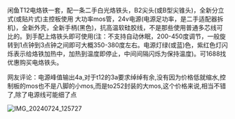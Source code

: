  闲鱼T12电烙铁一套，配一条二手白光烙铁头，B2尖头(或B型尖锥头)，全新分立式(或贴片式)主控板使用 大功率mos管，24v电源(电源足功率，是二手适配器拆机)，全新外壳，全新手柄(黑色)，抗高温软硅胶线，不是那些使用普通多芯线可比的。到手配上烙铁头即可使用(注：不支持自动休眠，200-450度调节，一般旋转到1点钟到3点钟之间即可大概350-380度左右。电源灯绿(或蓝)色，紫红色灯闪烁表示给烙铁加热中，加热到温度即停止，中间间隔闪烁为保持温度)。可1688找优惠购买电烙铁头。

网友评论：电源峰值输出4a,对于t12的3a要求绰绰有余,没有因为价格低就缩水,控制板的mos也不是八脚的小mos,而是to252封装的大mos,这个价格来说,相当不错了,除了电源线可能细了点

![IMG_20240724_125727](https://github.com/user-attachments/assets/dfd0f8d9-cb6e-4aed-a74f-b6cfd98182b1)



